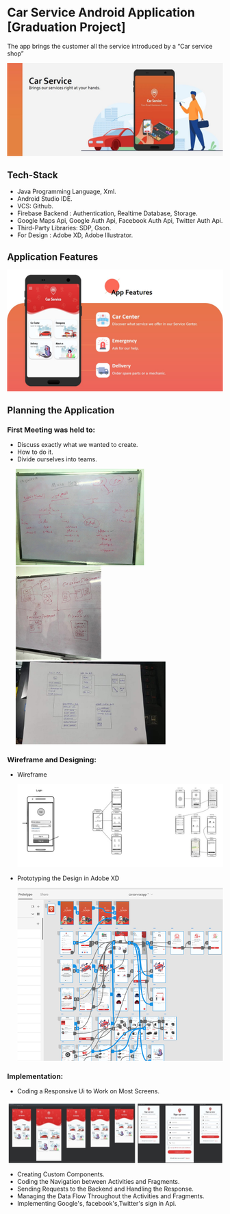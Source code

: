 # Car Service Android Application [Graduation Project]

The app brings the customer all the service introduced by a “Car service shop”

![intro](readmeSrc/intro.JPG)

## Tech-Stack

* Java Programming Language, Xml.
* Android Studio IDE.
* VCS: Github.
* Firebase Backend : Authentication, Realtime Database, Storage.
* Google Maps Api, Google Auth Api, Facebook Auth Api, Twitter Auth Api.
* Third-Party Libraries: SDP, Gson.
* For Design : Adobe XD, Adobe Illustrator. 

## Application Features

![features](readmeSrc/features.JPG)

## Planning the Application

### First Meeting was held to:

* Discuss exactly what we wanted to create.
* How to do it.
* Divide ourselves into teams.

<p float="left">
 <img src="readmeSrc/FirstMeeting1.jpeg" alt="drawing" width="300"  hspace="20"/>
<img src="readmeSrc/FirstMeeting2.jpeg" alt="drawing" width="200" hspace="20"/>
<img src="readmeSrc/FirstMeeting3.jpeg" alt="drawing" width="350" hspace="20"/>
</p>



### Wireframe and Designing:

* Wireframe

  <img src="readmeSrc/wireframe.JPG" alt="drawing"/>
* Prototyping the Design in Adobe XD

  <img src="readmeSrc/proto.png" alt="drawing"/>

### Implementation:
 * Coding a Responsive Ui to Work on Most Screens.
 <img src="readmeSrc/responsive.JPG" alt="drawing"/>
 
 * Creating Custom Components.
 * Coding the Navigation between Activities and Fragments. 
 * Sending Requests to the Backend and Handling the Response.
 * Managing the Data Flow Throughout the Activities and Fragments.
 * Implementing Google's, facebook's,Twitter's sign in Api.

